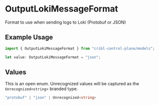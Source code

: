 # OutputLokiMessageFormat

Format to use when sending logs to Loki (Protobuf or JSON)

## Example Usage

```typescript
import { OutputLokiMessageFormat } from "cribl-control-plane/models";

let value: OutputLokiMessageFormat = "json";
```

## Values

This is an open enum. Unrecognized values will be captured as the `Unrecognized<string>` branded type.

```typescript
"protobuf" | "json" | Unrecognized<string>
```